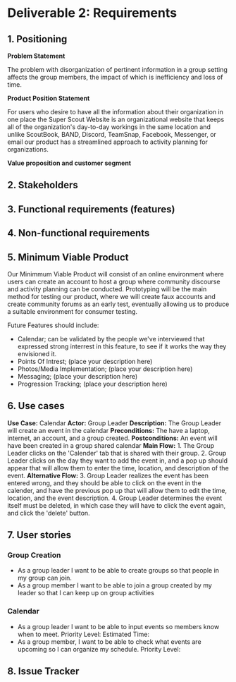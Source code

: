 # Deliverable 2: Requirements

## 1. Positioning

**Problem Statement**

The problem with disorganization of pertinent information in a group setting affects the group members, the impact of which is inefficiency and loss of time.

**Product Position Statement**

For users who desire to have all the information about their organization in one place the
Super Scout Website is an organizational website that keeps all of the organization's day-to-day workings in the same location and unlike ScoutBook, BAND, Discord, TeamSnap, Facebook, Messenger, or email our product has a streamlined approach to activity planning for organizations. 

**Value proposition and customer segment**

## 2. Stakeholders

## 3. Functional requirements (features)

## 4. Non-functional requirements

## 5. Minimum Viable Product
Our Minimmum Viable Product will consist of an online environment where
users can create an account to host a group where community discourse and activity
planning can be conducted. Prototyping will be the main method for testing our product,
where we will create faux accounts and create community forums as an early test,
eventually allowing us to produce a suitable environment for consumer testing.

Future Features should include:<br>
- Calendar; can be validated by the people we've interviewed that expressed strong interrest in this feature, to see if it works the way they envisioned it.
- Points Of Intrest; (place your description here)
- Photos/Media Implementation; (place your description here)
- Messaging; (place your description here)
- Progression Tracking; (place your description here)

## 6. Use cases
**Use Case:** Calendar
**Actor:** Group Leader
**Description:** The Group Leader will create an event in the calendar
**Preconditions:** The have a laptop, internet, an account, and a group created.
**Postconditions:** An event will have been created in a group shared calendar
**Main Flow:**
    1. The Group Leader clicks on the 'Calender' tab that is shared with their group.
    2. Group Leader clicks on the day they want to add the event in, and a pop up should appear that will allow them to enter the time, 
location, and description of the event.
    **Alternative Flow:**
    3. Group Leader realizes the event has been entered wrong, and they should be able to click on the event in the calender, and have the previous pop up that will allow them to edit the time, location, and the event description.
    4. Group Leader determines the event itself must be deleted, in which case they will have to click the event again, and click the 'delete' button.


## 7. User stories
### Group Creation
- As a group leader I want to be able to create groups so that people in my group can join.
- As a group member I want to be able to join a group created by my leader so that I can keep up on group activities
  
### Calendar
 - As a group leader I want to be able to input events so members know when to meet. Priority Level: Estimated Time:
 - As a group member, I want to be able to check what events are upcoming so I can organize my schedule. Priority Level:


## 8. Issue Tracker



